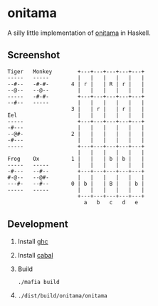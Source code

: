 onitama
=======

A silly little implementation of
[onitama](https://boardgamegeek.com/boardgame/160477/onitama) in Haskell.

## Screenshot

```
Tiger   Monkey        +---+---+---+---+---+
-----   -----         |   |   |   |   |   |
--#--   -#-#-       4 | r |   | R | r |   |
--@--   --@--         |   |   |   |   |   |
-----   -#-#-         +---+---+---+---+---+
--#--   -----         |   |   |   |   |   |
                    3 |   | r |   | r |   |
Eel                   |   |   |   |   |   |
-----                 +---+---+---+---+---+
-#---                 |   |   |   |   |   |
--@#-               2 |   |   |   |   |   |
-#---                 |   |   |   |   |   |
-----                 +---+---+---+---+---+
                      |   |   |   |   |   |
Frog    Ox          1 |   |   | b | b |   |
-----   -----         |   |   |   |   |   |
-#---   --#--         +---+---+---+---+---+
#-@--   --@#-         |   |   |   |   |   |
---#-   --#--       0 | b |   | B |   | b |
-----   -----         |   |   |   |   |   |
                      +---+---+---+---+---+
                        a   b   c   d   e
```

## Development

1. Install [ghc](https://github.com/ambiata/mafia/blob/master/doc/ghc.md)
2. Install [cabal](https://github.com/ambiata/mafia/blob/master/doc/cabal.md)
3. Build

    ```
    ./mafia build
    ```
4. `./dist/build/onitama/onitama`
